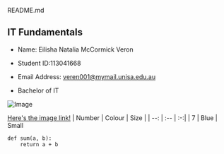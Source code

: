 README.md

## IT Fundamentals

 * Name: Eilisha Natalia McCormick Veron
 
 * Student ID:113041668
 
 * Email Address: veren001@mymail.unisa.edu.au
 
 * Bachelor of IT

![Image](Kismet-IMG_6007-black.jpg)

[Here's the image link!](Kismet-IMG_6007-black.jpg)
| Number | Colour | Size |
| --: | :-- | :-:| 
| 7   | Blue | Small 

``` 
def sum(a, b):
    return a + b
``` 










